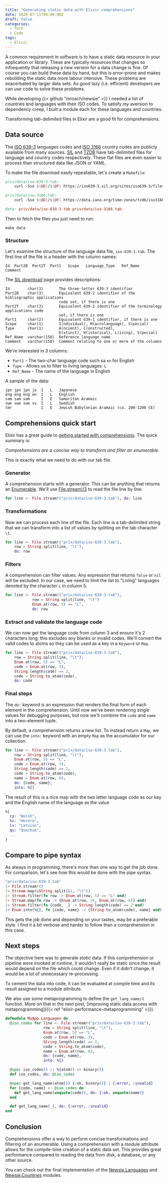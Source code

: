 ```yaml
---
title: "Generating static data with Elixir comprehensions"
date: 2020-07-11T00:00:00Z
draft: false
categories:
  - Tech
  - Code
tags:
  - Elixir
---
```


A common requirement in software is to have a static data resource in your application or library. These are typically resources that changes so infrequently that releasing a new version for a data change is fine. Of course you can build these data by hand, but this is error-prone and makes rebuilding the static data more labour intensive. These problems are exacerbated by larger data sets. As good lazy (i.e. efficient) developers we can use code to solve these problems.

While developing {{< github "mroach/newsie" >}} I needed a list of countries and languages with their ISO codes. To satisfy my aversion to dependency creep, I built a module each for these languages and countries.

Transforming tab-delimited files in Elixir are a good fit for comprehensions.

## Data source

The [ISO 639-3] languages codes and [ISO 3166] country codes are publicly available from many sources. [SIL] and [TZDB] have tab-delimited files for language and country codes respectively. These flat files are even easier to process than structured data like JSON or YAML.

To make the file download easily repeatable, let's create a `Makefile`:

```makefile
priv/data/iso-639-3.tab:
	curl -Sso $(@D)/$(@F) https://iso639-3.sil.org/sites/iso639-3/files/downloads/iso-639-3.tab

priv/data/iso-3166.tab:
	curl -Sso $(@D)/$(@F) https://data.iana.org/time-zones/tzdb/iso3166.tab

data: priv/data/iso-639-3.tab priv/data/iso-3166.tab
```

Then to fetch the files you just need to run:

```shell
make data
```

### Structure

Let's examine the structure of the language data file, `iso-639-1.tab`. The first line of the file is a header with the column names:

```plain
Id	Part2B	Part2T	Part1	Scope	Language_Type	Ref_Name	Comment
```

The [SIL download][SIL] page provides descriptions:

```plain
Id        char(3)       The three-letter 639-3 identifier
Part2B    char(3)       Equivalent 639-2 identifier of the bibliographic applications
                        code set, if there is one
Part2T    char(3)       Equivalent 639-2 identifier of the terminology applications code
                        set, if there is one
Part1     char(2)       Equivalent 639-1 identifier, if there is one
Scope     char(1)       I(ndividual), M(acrolanguage), S(pecial)
Type      char(1)       A(ncient), C(onstructed),
                        E(xtinct), H(istorical), L(iving), S(pecial)
Ref_Name  varchar(150)  Reference language name
Comment   varchar(150)  Comment relating to one or more of the columns
```

We're interested in 3 columns:

* `Part1` - The two-char language code such sa `en` for English
* `Type` - Allows us to filter to living languages: `L`
* `Ref_Name` - The name of the language in English

A sample of the data:

```plain
jpn	jpn	jpn	ja	I	L	Japanese
eng	eng	eng	en	I	L	English
sam	sam	sam		I	E	Samaritan Aramaic
swe	swe	swe	sv	I	L	Swedish
tmr				I	E	Jewish Babylonian Aramaic (ca. 200-1200 CE)
```


## Comprehensions quick start

Elixir has a great guide to [getting started with comprehensions]. The quick summary is:

*Comprehensions are a concise way to transform and filter an enumerable.*

This is exactly what we need to do with our tab file.

### Generator

A comprehension starts with a generator. This can be anything that returns an [Enumerable]. We'll use [File.stream!/3] to read the file line by line:

```elixir
for line <- File.stream!("priv/data/iso-639-3.tab"), do: line
```

### Transformations

Now we can process each line of the file. Each line is a tab-delimited string that we can transform into a list of values by splitting on the tab character `\t`.

```elixir {hl_lines=[2]}
for line <- File.stream!("priv/data/iso-639-3.tab"),
    row = String.split(line, "\t"),
    do: row
```

### Filters

A comprehension can filter values. Any expression that returns `false` or `nil` will be excluded. In our case, we need to limit the list to "Living" languages denoted by the character `L` in column 5.

```elixir {hl_lines=[3]}
for line <- File.stream!("priv/data/iso-639-3.tab"),
            row = String.split(line, "\t")
            Enum.at(row, 5) == "L",
            do: row
```

### Extract and validate the language code

We can now get the language code from column 3 and ensure it's 2 characters long; this excludes any blanks or invalid codes. We'll convert the valid codes to atoms so they can be used as a key in a `Keyword` or `Map`.

```elixir {hl_lines=["4-6"]}
for line <- File.stream!("priv/data/iso-639-3.tab"),
    row = String.split(line, "\t"),
    Enum.at(row, 5) == "L",
    code = Enum.at(row, 3),
    String.length(code) == 2,
    code = String.to_atom(code),
    do: code
```

### Final steps

The `do:` keyword is an expression that renders the final form of each element in the comprehension. Until now we've been rendering single values for debugging purposes, but now we'll combine the `code` and `name` into a two-element tuple.

By default, a comprehension returns a new list. To instead return a `Map`, we can use the `into:` keyword with an empty `Map` as the accumulator for our collection.

```elixir {hl_lines=["7-9"]}
for line <- File.stream!("priv/data/iso-639-3.tab"),
    row = String.split(line, "\t"),
    Enum.at(row, 5) == "L",
    code = Enum.at(row, 3),
    String.length(code) == 2,
    code = String.to_atom(code),
    name = Enum.at(row, 6),
    do: {code, name},
    into: %{}
```

The result of this is a nice map with the two letter language code as our key and the English name of the language as the value

```elixir
%{
  cy: "Welsh",
  hz: "Herero",
  lv: "Latvian",
  qu: "Quechua",
  ...
}
```

## Compare to pipe syntax

As always in programming, there's more than one way to get the job done. For comparison, let's see how this would be done with the pipe syntax.

```elixir
"priv/data/iso-639-3.tab"
|> File.stream!()
|> Stream.map(&String.split(&1, "\t"))
|> Stream.filter(fn row -> Enum.at(row, 5) == "L" end)
|> Stream.map(fn row -> {Enum.at(row, 3), Enum.at(row, 6)} end)
|> Stream.filter(fn {code, _} -> String.length(code) == 2 end)
|> Enum.into(%{}, fn {code, name} -> {String.to_atom(code), name} end)
```

This gets the job done and depending on your tastes, may be a preferable style. I find it a bit verbose and harder to follow than a comprehension in this case.

## Next steps

The objective here was to generate *static* data. If this comprehension or pipeline were invoked at runtime, it wouldn't really be static since the result would depend on the file which could change. Even if it didn't change, it would be a lot of unnecessary re-processing.

To cement the data into code, it can be evaluated at compile time and its result assigned to a module attribute.

We also use some metaprogramming to define the `get_lang_name/1` function. More on that in the next post, [improving static data access with metaprogramming]({{< ref "elixir-performance-metaprogramming" >}}).

```elixir
defmodule MyApp.Languages do
  @iso_codes for line <- File.stream!("priv/data/iso-639-3.tab"),
                 row = String.split(line, "\t"),
                 Enum.at(row, 5) == "L",
                 code = Enum.at(row, 3),
                 String.length(code) == 2,
                 code = String.to_atom(code),
                 name = Enum.at(row, 6),
                 do: {code, name},
                 into: %{}

  @spec iso_codes() :: %{atom() => binary()}
  def iso_codes, do: @iso_codes

  @spec get_lang_name(atom()) {:ok, binary()} | {:error, :invalid}
  for {code, name} <- @iso_codes do
    def get_lang_name(unquote(code)), do: {:ok, unquote(name)}
  end

  def get_lang_name(_), do: {:error, :invalid}
end
```

## Conclusion

Comprehensions offer a way to perform concise transformations and filtering of an enumerable. Using a comprehension with a module attribute allows for the compile-time creation of a static data set. This provides great performance compared to reading the data from disk, a database, or any other source.

You can check out the final implementation of the [Newsie.Languages] and [Newsie.Countries] modules.

[ISO 639-3]: https://en.wikipedia.org/wiki/ISO_639-3
[ISO 3166]: https://en.wikipedia.org/wiki/ISO_3166
[SIL]: https://iso639-3.sil.org/code_tables/download_tables
[TZDB]: https://data.iana.org/time-zones/tzdb/
[getting started with comprehensions]: https://elixir-lang.org/getting-started/comprehensions.html
[Range]: https://hexdocs.pm/elixir/Range.html
[Enumerable]: https://hexdocs.pm/elixir/Enumerable.html
[Newsie.Countries]: https://github.com/mroach/newsie/blob/master/lib/newsie/countries.ex
[Newsie.Languages]: https://github.com/mroach/newsie/blob/master/lib/newsie/languages.ex
[File.Stream!/3]: https://hexdocs.pm/elixir/File.html#stream!/3
